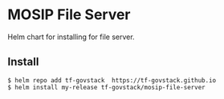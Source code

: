 # MOSIP File Server

Helm chart for installing for file server.

## Install

```console
$ helm repo add tf-govstack  https://tf-govstack.github.io
$ helm install my-release tf-govstack/mosip-file-server
```

